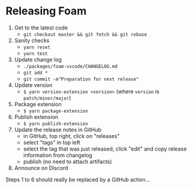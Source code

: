 # Releasing Foam

1. Get to the latest code
   - `git checkout master && git fetch && git rebase`
2. Sanity checks
   - `yarn reset`
   - `yarn test`
3. Update change log 
   - `./packages/foam-vscode/CHANGELOG.md`
   - `git add *`
   - `git commit -m"Preparation for next release"`
4. Update version
   - `$ yarn version-extension <version>` (where `version` is `patch/minor/major`) 
5. Package extension
   - `$ yarn package-extension`
6. Publish extension
   - `$ yarn publish-extension`
7. Update the release notes in GitHub
   - in GitHub, top right, click on "releases"
   - select "tags" in top left
   - select the tag that was just released, click "edit" and copy release information from changelog
   - publish (no need to attach artifacts)
8. Announce on Discord

Steps 1 to 6 should really be replaced by a GitHub action...

